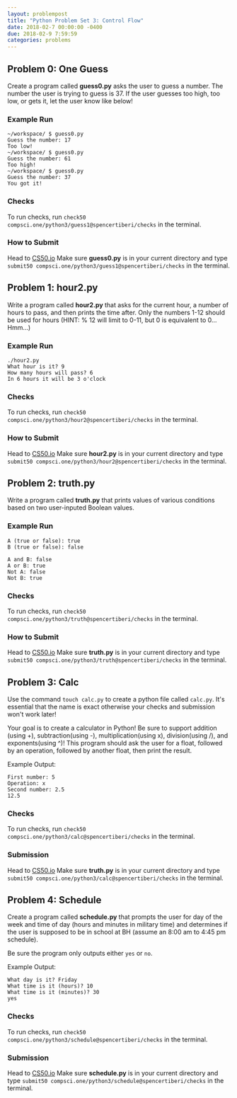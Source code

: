 ```yaml
---
layout: problempost
title: "Python Problem Set 3: Control Flow"
date: 2018-02-7 00:00:00 -0400
due: 2018-02-9 7:59:59
categories: problems
---
```



## Problem 0: One Guess
Create a program called **guess0.py** asks the user to guess a number. The number the user is trying to guess is 37. If the user guesses too high, too low, or gets it, let the user know like below!

### Example Run
```
~/workspace/ $ guess0.py
Guess the number: 17
Too low!
~/workspace/ $ guess0.py
Guess the number: 61
Too high!
~/workspace/ $ guess0.py
Guess the number: 37
You got it!
```

### Checks

To run checks, run `check50 compsci.one/python3/guess1@spencertiberi/checks` in the terminal.

### How to Submit

Head to [CS50.io](cs50.io) Make sure **guess0.py** is in your current directory and type `submit50 compsci.one/python3/guess1@spencertiberi/checks` in the terminal.

## Problem 1: hour2.py

Write a program called **hour2.py** that asks for the current hour, a number of hours to pass, and then prints the time after. Only the numbers 1-12 should be used for hours (HINT: % 12 will limit to 0-11, but 0 is equivalent to 0... Hmm...)

### Example Run

```
./hour2.py
What hour is it? 9
How many hours will pass? 6
In 6 hours it will be 3 o'clock
```

### Checks

To run checks, run `check50 compsci.one/python3/hour2@spencertiberi/checks` in the terminal.

### How to Submit

Head to [CS50.io](cs50.io) Make sure **hour2.py** is in your current directory and type `submit50 compsci.one/python3/hour2@spencertiberi/checks` in the terminal.

## Problem 2: truth.py

Write a program called **truth.py** that prints values of various conditions based on two user-inputed Boolean values.

### Example Run

```
A (true or false): true
B (true or false): false

A and B: false
A or B: true
Not A: false
Not B: true
```

### Checks

To run checks, run `check50 compsci.one/python3/truth@spencertiberi/checks` in the terminal.

### How to Submit

Head to [CS50.io](cs50.io) Make sure **truth.py** is in your current directory and type `submit50 compsci.one/python3/truth@spencertiberi/checks` in the terminal.

## Problem 3: Calc

Use the command `touch calc.py` to create a python file called `calc.py`. It's essential that the name is exact otherwise your checks and submission won't work later!

Your goal is to create a calculator in Python! Be sure to support addition (using +), subtraction(using -), multiplication(using x), division(using /), and exponents(using ^)! This program should ask the user for a float, followed by an operation, followed by another float, then print the result.

Example Output:
```
First number: 5
Operation: x
Second number: 2.5
12.5
```

### Checks

To run checks, run `check50 compsci.one/python3/calc@spencertiberi/checks` in the terminal.

### Submission
Head to [CS50.io](cs50.io) Make sure **truth.py** is in your current directory and type `submit50 compsci.one/python3/calc@spencertiberi/checks` in the terminal.

## Problem 4: Schedule

Create a program called **schedule.py** that prompts the user for day of the week and time of day (hours and minutes in military time) and determines if the user is supposed to be in school at BH (assume an 8:00 am to 4:45 pm schedule).

Be sure the program only outputs either `yes` or `no`.

Example Output:
```
What day is it? Friday
What time is it (hours)? 10
What time is it (minutes)? 30
yes
```

### Checks

To run checks, run `check50 compsci.one/python3/schedule@spencertiberi/checks` in the terminal.

### Submission

Head to [CS50.io](cs50.io) Make sure **schedule.py** is in your current directory and type `submit50 compsci.one/python3/schedule@spencertiberi/checks` in the terminal.
